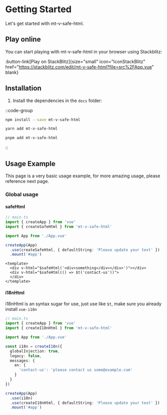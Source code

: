 # Getting Started

Let's get started with mt-v-safe-html.

## Play online

You can start playing with mt-v-safe-html in your browser using Stackblitz:

:button-link[Play on StackBlitz]{size="small" icon="IconStackBlitz" href="https://stackblitz.com/edit/mt-v-safe-html?file=src%2FApp.vue" blank}

## Installation

1. Install the dependencies in the `docs` folder:

::code-group

  ```bash [npm]
  npm install --save mt-v-safe-html
  ```

  ```bash [yarn]
  yarn add mt-v-safe-html
  ```

  ```bash [pnpm]
  pnpm add mt-v-safe-html
  ```
::

## Usage Example
This page is a very basic usage example, for more amazing usage, please reference next page.
### Global usage

#### safeHtml
```ts
// main.ts
import { createApp } from 'vue'
import { createSafeHtml } from 'mt-v-safe-html'

import App from './App.vue'

createApp(App)
  .use(createSafeHtml, { defaultString: 'Please update your text' }) 
  .mount('#app')
```

```vue
<template>
  <div v-html="$safeHtml('<div>something</div></div>')"></div>
  <div v-html="$safeHtml(() => $t('contact-us'))">
  </div>
</template>
```

#### i18nHtml
i18nHtml is an syntax sugar for use, just use like `$t`, make sure you already install `vue-i18n`

```ts
// main.ts
import { createApp } from 'vue'
import { createI18nHtml } from 'mt-v-safe-html'

import App from './App.vue'

const i18n = createI18n({
  globalInjection: true,
  legacy: false,
  messages: {
    en: {
      'contact-us': 'please contact us some@example.com'
    }
  }
})

createApp(App)
  .use(i18n)
  .use(createI18nHtml, { defaultString: 'Please update your text' }) 
  .mount('#app')
```

